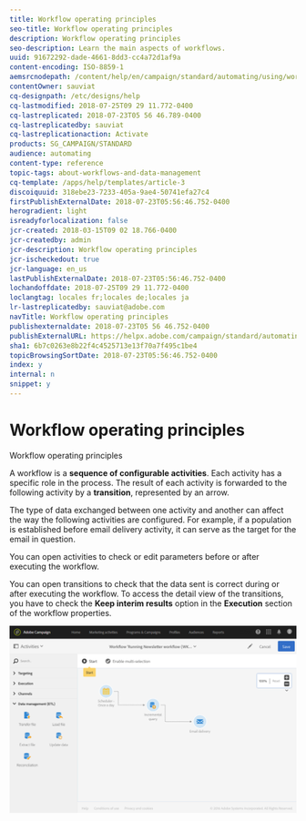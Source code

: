 ```yaml
---
title: Workflow operating principles
seo-title: Workflow operating principles
description: Workflow operating principles
seo-description: Learn the main aspects of workflows.
uuid: 91672292-dade-4661-8dd3-cc4a72d1af9a
content-encoding: ISO-8859-1
aemsrcnodepath: /content/help/en/campaign/standard/automating/using/workflow-operating-principles
contentOwner: sauviat
cq-designpath: /etc/designs/help
cq-lastmodified: 2018-07-25T09 29 11.772-0400
cq-lastreplicated: 2018-07-23T05 56 46.789-0400
cq-lastreplicatedby: sauviat
cq-lastreplicationaction: Activate
products: SG_CAMPAIGN/STANDARD
audience: automating
content-type: reference
topic-tags: about-workflows-and-data-management
cq-template: /apps/help/templates/article-3
discoiquuid: 318ebe23-7233-405a-9ae4-50741efa27c4
firstPublishExternalDate: 2018-07-23T05:56:46.752-0400
herogradient: light
isreadyforlocalization: false
jcr-created: 2018-03-15T09 02 18.766-0400
jcr-createdby: admin
jcr-description: Workflow operating principles
jcr-ischeckedout: true
jcr-language: en_us
lastPublishExternalDate: 2018-07-23T05:56:46.752-0400
lochandoffdate: 2018-07-25T09 29 11.772-0400
loclangtag: locales fr;locales de;locales ja
lr-lastreplicatedby: sauviat@adobe.com
navTitle: Workflow operating principles
publishexternaldate: 2018-07-23T05 56 46.752-0400
publishExternalURL: https://helpx.adobe.com/campaign/standard/automating/using/workflow-operating-principles.html
sha1: 6b7c0263e8b22f4c4525713e13f70a7f495c1be4
topicBrowsingSortDate: 2018-07-23T05:56:46.752-0400
index: y
internal: n
snippet: y
---
```


# Workflow operating principles

Workflow operating principles

A workflow is a **sequence of configurable activities**. Each activity has a specific role in the process. The result of each activity is forwarded to the following activity by a **transition**, represented by an arrow.

The type of data exchanged between one activity and another can affect the way the following activities are configured. For example, if a population is established before email delivery activity, it can serve as the target for the email in question.

You can open activities to check or edit parameters before or after executing the workflow.

You can open transitions to check that the data sent is correct during or after executing the workflow. To access the detail view of the transitions, you have to check the **Keep interim results** option in the **Execution** section of the workflow properties.

![](assets/workflow_overview.png)

